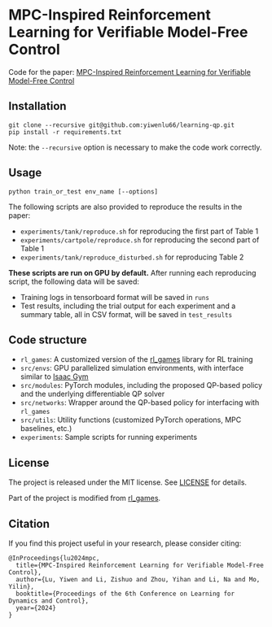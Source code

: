 # MPC-Inspired Reinforcement Learning for Verifiable Model-Free Control

Code for the paper: [MPC-Inspired Reinforcement Learning for Verifiable Model-Free Control](https://arxiv.org/pdf/2312.05332)

## Installation

```
git clone --recursive git@github.com:yiwenlu66/learning-qp.git
pip install -r requirements.txt
```

Note: the `--recursive` option is necessary to make the code work correctly.

## Usage

```
python train_or_test env_name [--options]
```

The following scripts are also provided to reproduce the results in the paper:

- `experiments/tank/reproduce.sh` for reproducing the first part of Table 1
- `experiments/cartpole/reproduce.sh` for reproducing the second part of Table 1
- `experiments/tank/reproduce_disturbed.sh` for reproducing Table 2

**These scripts are run on GPU by default.** After running each reproducing script, the following data will be saved:

- Training logs in tensorboard format will be saved in `runs`
- Test results, including the trial output for each experiment and a summary table, all in CSV format, will be saved in `test_results`

## Code structure

- `rl_games`: A customized version of the [rl_games](https://github.com/Denys88/rl_games) library for RL training
- `src/envs`: GPU parallelized simulation environments, with interface similar to [Isaac Gym](https://github.com/NVIDIA-Omniverse/IsaacGymEnvs)
- `src/modules`: PyTorch modules, including the proposed QP-based policy and the underlying differentiable QP solver
- `src/networks`: Wrapper around the QP-based policy for interfacing with `rl_games`
- `src/utils`: Utility functions (customized PyTorch operations, MPC baselines, etc.)
- `experiments`: Sample scripts for running experiments

## License

The project is released under the MIT license. See [LICENSE](LICENSE) for details.

Part of the project is modified from [rl_games](https://github.com/Denys88/rl_games).

## Citation

If you find this project useful in your research, please consider citing:

```
@InProceedings{lu2024mpc,
  title={MPC-Inspired Reinforcement Learning for Verifiable Model-Free Control},
  author={Lu, Yiwen and Li, Zishuo and Zhou, Yihan and Li, Na and Mo, Yilin},
  booktitle={Proceedings of the 6th Conference on Learning for Dynamics and Control},
  year={2024}
}
```
